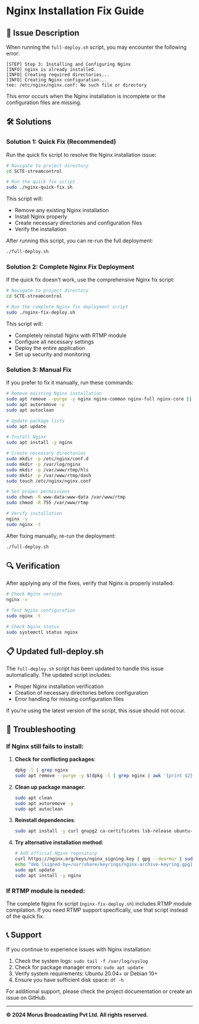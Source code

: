 # Nginx Installation Fix Guide

## 🔧 Issue Description

When running the `full-deploy.sh` script, you may encounter the following error:

```
[STEP] Step 3: Installing and Configuring Nginx
[INFO] nginx is already installed.
[INFO] Creating required directories...
[INFO] Creating Nginx configuration...
tee: /etc/nginx/nginx.conf: No such file or directory
```

This error occurs when the Nginx installation is incomplete or the configuration files are missing.

## 🛠️ Solutions

### Solution 1: Quick Fix (Recommended)

Run the quick fix script to resolve the Nginx installation issue:

```bash
# Navigate to project directory
cd SCTE-streamcontrol

# Run the quick fix script
sudo ./nginx-quick-fix.sh
```

This script will:
- Remove any existing Nginx installation
- Install Nginx properly
- Create necessary directories and configuration files
- Verify the installation

After running this script, you can re-run the full deployment:

```bash
./full-deploy.sh
```

### Solution 2: Complete Nginx Fix Deployment

If the quick fix doesn't work, use the comprehensive Nginx fix script:

```bash
# Navigate to project directory
cd SCTE-streamcontrol

# Run the complete Nginx fix deployment script
sudo ./nginx-fix-deploy.sh
```

This script will:
- Completely reinstall Nginx with RTMP module
- Configure all necessary settings
- Deploy the entire application
- Set up security and monitoring

### Solution 3: Manual Fix

If you prefer to fix it manually, run these commands:

```bash
# Remove existing Nginx installation
sudo apt remove --purge -y nginx nginx-common nginx-full nginx-core || true
sudo apt autoremove -y
sudo apt autoclean

# Update package lists
sudo apt update

# Install Nginx
sudo apt install -y nginx

# Create necessary directories
sudo mkdir -p /etc/nginx/conf.d
sudo mkdir -p /var/log/nginx
sudo mkdir -p /var/www/rtmp/hls
sudo mkdir -p /var/www/rtmp/dash
sudo touch /etc/nginx/nginx.conf

# Set proper permissions
sudo chown -R www-data:www-data /var/www/rtmp
sudo chmod -R 755 /var/www/rtmp

# Verify installation
nginx -v
sudo nginx -t
```

After fixing manually, re-run the deployment:

```bash
./full-deploy.sh
```

## 🔍 Verification

After applying any of the fixes, verify that Nginx is properly installed:

```bash
# Check Nginx version
nginx -v

# Test Nginx configuration
sudo nginx -t

# Check Nginx status
sudo systemctl status nginx
```

## 📋 Updated full-deploy.sh

The `full-deploy.sh` script has been updated to handle this issue automatically. The updated script includes:

- Proper Nginx installation verification
- Creation of necessary directories before configuration
- Error handling for missing configuration files

If you're using the latest version of the script, this issue should not occur.

## 🚨 Troubleshooting

### If Nginx still fails to install:

1. **Check for conflicting packages**:
   ```bash
   dpkg -l | grep nginx
   sudo apt remove --purge -y $(dpkg -l | grep nginx | awk '{print $2}')
   ```

2. **Clean up package manager**:
   ```bash
   sudo apt clean
   sudo apt autoremove -y
   sudo apt autoclean
   ```

3. **Reinstall dependencies**:
   ```bash
   sudo apt install -y curl gnupg2 ca-certificates lsb-release ubuntu-keyring
   ```

4. **Try alternative installation method**:
   ```bash
   # Add official Nginx repository
   curl https://nginx.org/keys/nginx_signing.key | gpg --dearmor | sudo tee /usr/share/keyrings/nginx-archive-keyring.gpg >/dev/null
   echo "deb [signed-by=/usr/share/keyrings/nginx-archive-keyring.gpg] http://nginx.org/packages/ubuntu/ $(lsb_release -cs) nginx" | sudo tee /etc/apt/sources.list.d/nginx.list
   sudo apt update
   sudo apt install -y nginx
   ```

### If RTMP module is needed:

The complete Nginx fix script (`nginx-fix-deploy.sh`) includes RTMP module compilation. If you need RTMP support specifically, use that script instead of the quick fix.

## 📞 Support

If you continue to experience issues with Nginx installation:

1. Check the system logs: `sudo tail -f /var/log/syslog`
2. Check for package manager errors: `sudo apt update`
3. Verify system requirements: Ubuntu 20.04+ or Debian 10+
4. Ensure you have sufficient disk space: `df -h`

For additional support, please check the project documentation or create an issue on GitHub.

---

**© 2024 Morus Broadcasting Pvt Ltd. All rights reserved.**